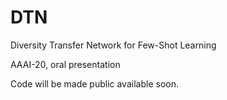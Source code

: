 # DTN
Diversity Transfer Network for Few-Shot Learning

AAAI-20, oral presentation

Code will be made public available soon.

